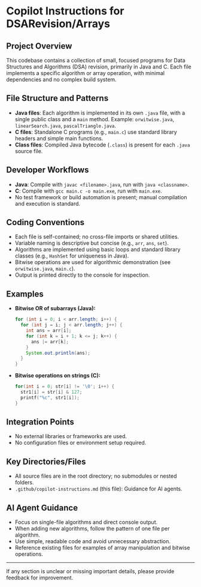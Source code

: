 # Copilot Instructions for DSARevision/Arrays

## Project Overview
This codebase contains a collection of small, focused programs for Data Structures and Algorithms (DSA) revision, primarily in Java and C. Each file implements a specific algorithm or array operation, with minimal dependencies and no complex build system.

## File Structure and Patterns
- **Java files**: Each algorithm is implemented in its own `.java` file, with a single public class and a `main` method. Example: `orwitwise.java`, `linearSearch.java`, `pascalTriangle.java`.
- **C files**: Standalone C programs (e.g., `main.c`) use standard library headers and simple main functions.
- **Class files**: Compiled Java bytecode (`.class`) is present for each `.java` source file.

## Developer Workflows
- **Java**: Compile with `javac <filename>.java`, run with `java <classname>`.
- **C**: Compile with `gcc main.c -o main.exe`, run with `main.exe`.
- No test framework or build automation is present; manual compilation and execution is standard.

## Coding Conventions
- Each file is self-contained; no cross-file imports or shared utilities.
- Variable naming is descriptive but concise (e.g., `arr`, `ans`, `set`).
- Algorithms are implemented using basic loops and standard library classes (e.g., `HashSet` for uniqueness in Java).
- Bitwise operations are used for algorithmic demonstration (see `orwitwise.java`, `main.c`).
- Output is printed directly to the console for inspection.

## Examples
- **Bitwise OR of subarrays (Java):**
  ```java
  for (int i = 0; i < arr.length; i++) {
    for (int j = i; j < arr.length; j++) {
      int ans = arr[i];
      for (int k = i + 1; k <= j; k++) {
        ans |= arr[k];
      }
      System.out.println(ans);
    }
  }
  ```
- **Bitwise operations on strings (C):**
  ```c
  for(int i = 0; str[i] != '\0'; i++) {
    str1[i] = str[i] & 127;
    printf("%c", str1[i]);
  }
  ```

## Integration Points
- No external libraries or frameworks are used.
- No configuration files or environment setup required.

## Key Directories/Files
- All source files are in the root directory; no submodules or nested folders.
- `.github/copilot-instructions.md` (this file): Guidance for AI agents.

## AI Agent Guidance
- Focus on single-file algorithms and direct console output.
- When adding new algorithms, follow the pattern of one file per algorithm.
- Use simple, readable code and avoid unnecessary abstraction.
- Reference existing files for examples of array manipulation and bitwise operations.

---
If any section is unclear or missing important details, please provide feedback for improvement.
